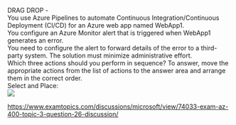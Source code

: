 DRAG DROP -<br/>You use Azure Pipelines to automate Continuous Integration/Continuous Deployment (CI/CD) for an Azure web app named WebApp1.<br/>You configure an Azure Monitor alert that is triggered when WebApp1 generates an error.<br/>You need to configure the alert to forward details of the error to a third-party system. The solution must minimize administrative effort.<br/>Which three actions should you perform in sequence? To answer, move the appropriate actions from the list of actions to the answer area and arrange them in the correct order.<br/>Select and Place:<br/><img src="https://www.examtopics.com/assets/media/exam-media/04257/0011300001.jpg" class="in-exam-image"/><br/><p><a href="https://www.examtopics.com/discussions/microsoft/view/74033-exam-az-400-topic-3-question-26-discussion/">https://www.examtopics.com/discussions/microsoft/view/74033-exam-az-400-topic-3-question-26-discussion/</a></p><script src="https://giscus.app/client.js"                    data-repo="azsamples/az204"                    data-repo-id="R_kgDOMRXzDQ"                    data-category="General"                    data-category-id="DIC_kwDOMRXzDc4Cgi27"                    data-mapping="pathname"                    data-strict="0"                    data-reactions-enabled="0"                    data-emit-metadata="0"                    data-input-position="bottom"                    data-theme="preferred_color_scheme"                    data-lang="en"                    crossorigin="anonymous"                    async>                    </script>